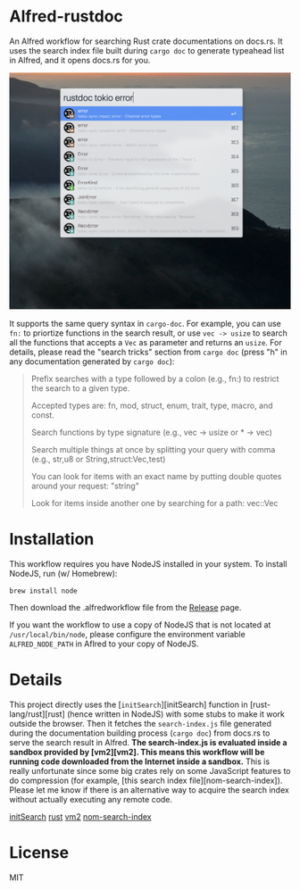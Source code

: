 Alfred-rustdoc
==============

An Alfred workflow for searching Rust crate documentations on docs.rs. It uses
the search index file built during `cargo doc` to generate typeahead list in
Alfred, and it opens docs.rs for you.

![preview](./assets/preview.png)

It supports the same query syntax in `cargo-doc`. For example, you can use `fn:`
to priortize functions in the search result, or use `vec -> usize` to search all
the functions that accepts a `Vec` as parameter and returns an `usize`. For
details, please read the "search tricks" section from `cargo doc` (press "h" in
any documentation generated by `cargo doc`):

> Prefix searches with a type followed by a colon (e.g., fn:) to restrict the
>search to a given type.
>
>Accepted types are: fn, mod, struct, enum, trait, type, macro, and const.
>
>Search functions by type signature (e.g., vec -> usize or * -> vec)
>
>Search multiple things at once by splitting your query with comma (e.g., str,u8
>or String,struct:Vec,test)
>
>You can look for items with an exact name by putting double quotes around your
>request: "string"
>
>Look for items inside another one by searching for a path: vec::Vec

Installation
============

This workflow requires you have NodeJS installed in your system. To install
NodeJS, run (w/ Homebrew):

```
brew install node
```

Then download the .alfredworkflow file from the [Release][release] page.

If you want the workflow to use a copy of NodeJS that is not located at
`/usr/local/bin/node`, please configure the environment variable
`ALFRED_NODE_PATH` in Aflred to your copy of NodeJS.

[release]: https://github.com/fanzeyi/alfred-rustdoc/releases

Details
=======

This project directly uses the [`initSearch`][initSearch] function in
[rust-lang/rust][rust] (hence written in NodeJS) with some stubs to make it work
outside the browser. Then it fetches the `search-index.js` file generated during
the documentation building process (`cargo doc`) from docs.rs to serve the
search result in Alfred. **The search-index.js is evaluated inside a sandbox
provided by [vm2][vm2]. This means this workflow will be running code downloaded
from the Internet inside a sandbox.** This is really unfortunate since some big
crates rely on some JavaScript features to do compression (for example, [this
search index file][nom-search-index]). Please let me know if there is an
alternative way to acquire the search index without actually executing any
remote code. 

[initSearch](https://github.com/rust-lang/rust/blob/master/src/librustdoc/html/static/main.js#L528)
[rust](https://github.com/rust-lang/rust)
[vm2](https://github.com/patriksimek/vm2)
[nom-search-index](https://docs.rs/nom/5.0.1/search-index-20190820-1.39.0-nightly-bea0372a1.js)

License
=======

MIT
